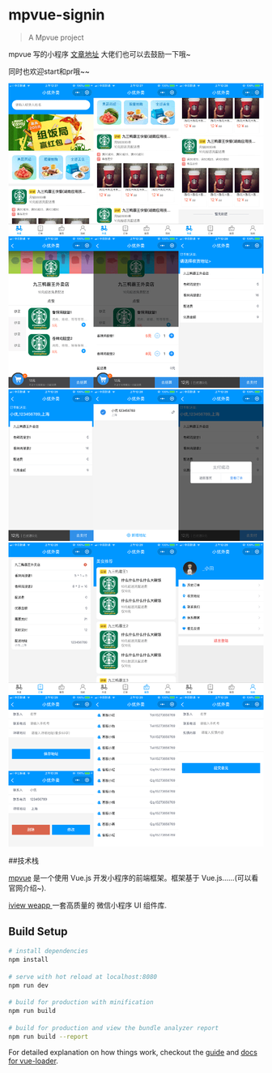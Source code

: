 # mpvue-signin

> A Mpvue project

mpvue 写的小程序 [文章地址](https://juejin.im/post/5b940dc55188255c89010fe3) 大佬们也可以去鼓励一下哦~

同时也欢迎start和pr哦~~

![mpvue](doc/mpvue1.png)
![mpvue](doc/mpvue2.png)
![mpvue](doc/mpvue3.png)
![mpvue](doc/mpvue4.png)
![mpvue](doc/mpvue5.png)

##技术栈

[mpvue](http://mpvue.com/) 是一个使用 Vue.js 开发小程序的前端框架。框架基于 Vue.js......(可以看官网介绍~).

[iview weapp ](https://weapp.iviewui.com/) 一套高质量的
微信小程序 UI 组件库.

## Build Setup

``` bash
# install dependencies
npm install

# serve with hot reload at localhost:8080
npm run dev

# build for production with minification
npm run build

# build for production and view the bundle analyzer report
npm run build --report
```

For detailed explanation on how things work, checkout the [guide](http://vuejs-templates.github.io/webpack/) and [docs for vue-loader](http://vuejs.github.io/vue-loader).
